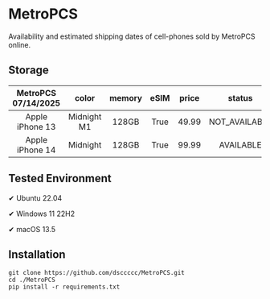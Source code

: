 # MetroPCS
Availability and estimated shipping dates of cell-phones sold by MetroPCS online.
## Storage
|MetroPCS 07/14/2025|color|memory|eSIM|price|status|shipping from|shipping to|
|:--:|:--:|:--:|:--:|:--:|:--:|:--:|:--:|
|Apple iPhone 13|Midnight M1|128GB|True|49.99|NOT_AVAILABLE|07/14/2025|07/17/2025|
|Apple iPhone 14|Midnight|128GB|True|99.99|AVAILABLE|07/14/2025|07/17/2025|

## Tested Environment
✔ Ubuntu 22.04

✔ Windows 11 22H2

✔ macOS 13.5
## Installation
```
git clone https://github.com/dsccccc/MetroPCS.git
cd ./MetroPCS
pip install -r requirements.txt
```
